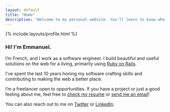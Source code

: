 ```yaml
---
layout: default
title: "Home"
description: "Welcome to my personal website. You'll learn to know who I am and what I can do for you"
---
```


<section>
  {% include layouts/profile.html %}
</section>

<article class="mt-6 animate-slide-in-from-left animation-duration-500 space-y-2">
  <h3 class="font-bold leading-loose">Hi! I'm Emmanuel.</h3>

  <p>I’m French, and I work as a software engineer. I build beautiful and useful solutions on the web for a living, primarily using <a href="https://rubyonrails.org/">Ruby on Rails</a>.</p>

  <p>I've spent the last 10 years honing my software crafting skills and contributing to making the web a better place.</p>

  <p>I’m a freelancer open to opportunities. If you have a project or just a good feeling about me, feel free to <a href="/resume">check my resume</a> or <a href="mailto:emmanuel@hey.com">send me an email</a>!</p>

  <p>You can also reach out to me on <a href="https://twitter.com/emcousin/">Twitter</a> or <a href="https://www.linkedin.com/in/cousinemmanuel/">LinkedIn</a>.</p>
</article>


